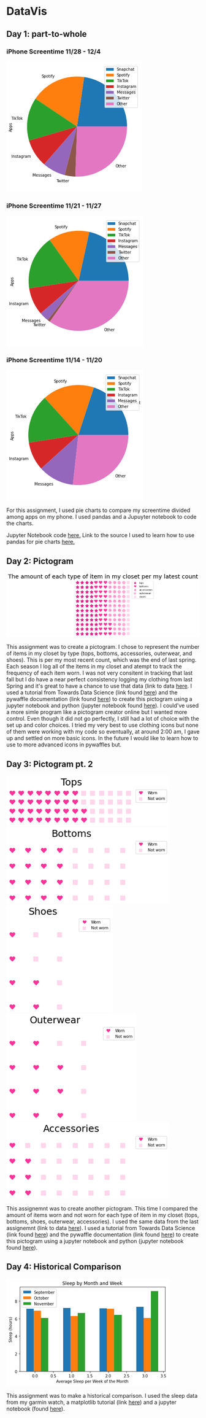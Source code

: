 # DataVis
## Day 1: part-to-whole 
### iPhone Screentime 11/28 - 12/4
![...](https://github.com/natasha-muromceww/DataVis1/blob/main/ScreentimePieChartWeek1.png)

### iPhone Screentime 11/21 - 11/27
![...](https://github.com/natasha-muromceww/DataVis1/blob/main/NatashaScreenTimePieChartWeek2.png)

### iPhone Screentime 11/14 - 11/20
![...](https://github.com/natasha-muromceww/DataVis1/blob/main/NatashaScreentimePieChartWeek3.png)

For this assignment, I used pie charts to compare my screentime divided among apps on my phone. I used pandas and a Jupuyter notebook to code the charts.

Jupyter Notebook code [here.](https://github.com/natasha-muromceww/DataVis1/blob/main/NatashaScreentime.ipynb) 
Link to the source I used to learn how to use pandas for pie charts [here.](https://pandas.pydata.org/pandas-docs/stable/user_guide/visualization.html)

## Day 2: Pictogram
![...](https://github.com/natasha-muromceww/DataVis1/blob/main/pictogram.png)

This assignment was to create a pictogram. I chose to represent the number of items in my closet by type (tops, bottoms, accessories, outerwear, and shoes). This is per my most recent count, which was the end of last spring. Each season I log all of the items in my closet and atempt to track the frequency of each item worn. I was not very consitent in tracking that last fall but I do have a near perfect consistency logging my clothing from last Spring and it's great to have a chance to use that data (link to data [here](https://docs.google.com/spreadsheets/d/1B0-v3ouY4rN1e4tSHUbPqobK7eeLLzmpLQm02g24KoE/edit?usp=sharing). I used a tutorial from Towards Data Science (link found [here](https://towardsdatascience.com/2-efficient-ways-of-creating-fancy-pictogram-charts-in-python-8b77d361d500)) and the pywaffle documentation (link found [here](https://pywaffle.readthedocs.io/en/latest/)) to create this pictogram using a jupyter notebook and python (jupyter notebook found [here](https://github.com/natasha-muromceww/DataVis1/blob/main/DataVis%20Pictogram%20(1).ipynb)). I could've used a more simle program like a pictogram creator online but I wanted more control. Even though it did not go perfectly, I still had a lot of choice with the set up and color choices. I tried my very best to use clothing icons but none of them were working with my code so eventually, at around 2:00 am, I gave up and settled on more basic icons. In the future I would like to learn how to use to more advanced icons in pywaffles but. 

## Day 3: Pictogram pt. 2
![..](https://github.com/natasha-muromceww/DataVis1/blob/main/PictogramTops.png)
![..](https://github.com/natasha-muromceww/DataVis1/blob/main/PictogramBottoms.png)
![..](https://github.com/natasha-muromceww/DataVis1/blob/main/PictogramShoes.png) 
![..](https://github.com/natasha-muromceww/DataVis1/blob/main/PictogramOuterwear.png)
![..](https://github.com/natasha-muromceww/DataVis1/blob/main/PictogramAccessories.png) 

This assignemnt was to create another pictogram. This time I compared the amount of items worn and not worn for each type of item in my closet (tops, bottoms, shoes, outerwear, accessories). I used the same data from the last assignemnt (link to data [here](https://docs.google.com/spreadsheets/d/1B0-v3ouY4rN1e4tSHUbPqobK7eeLLzmpLQm02g24KoE/edit?usp=sharing)). I used a tutorial from Towards Data Science (link found [here](https://towardsdatascience.com/2-efficient-ways-of-creating-fancy-pictogram-charts-in-python-8b77d361d500)) and the pywaffle documentation (link found [here](https://pywaffle.readthedocs.io/en/latest/)) to create this pictogram using a jupyter notebook and python (jupyter notebook found [here](https://github.com/natasha-muromceww/DataVis1/blob/main/DataVis%20Pictogram2.ipynb)). 

## Day 4: Historical Comparison
![..](https://github.com/natasha-muromceww/DataVis1/blob/main/HistoricalComparison.png)

This assignment was to make a historical comparison. I used the sleep data from my garmin watch, a matplotlib tutorial (link [here](https://matplotlib.org/stable/gallery/lines_bars_and_markers/barchart.html)) and a jupyter notebook 
(found [here](https://github.com/natasha-muromceww/DataVis1/blob/main/HistoricalComparison%20.ipynb)). 


